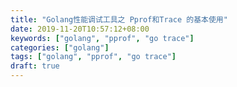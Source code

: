 ```yaml
---
title: "Golang性能调试工具之 Pprof和Trace 的基本使用"
date: 2019-11-20T10:57:12+08:00
keywords: ["golang", "pprof", "go trace"]
categories: ["golang"]
tags: ["golang", "pprof", "go trace"]
draft: true
---
```








